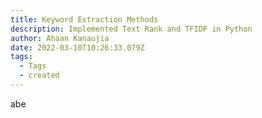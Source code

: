```yaml
---
title: Keyword Extraction Methods
description: Implemented Text Rank and TFIDF in Python
author: Ahaan Kanaujia
date: 2022-03-10T10:26:33.079Z
tags:
  - Tags
  - created
---
```

abe